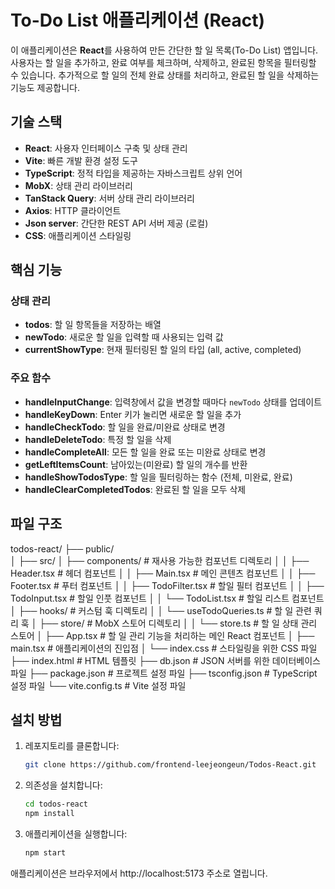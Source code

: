 # To-Do List 애플리케이션 (React)

이 애플리케이션은 **React**를 사용하여 만든 간단한 할 일 목록(To-Do List) 앱입니다. 사용자는 할 일을 추가하고, 완료 여부를 체크하며, 삭제하고, 완료된 항목을 필터링할 수 있습니다. 추가적으로 할 일의 전체 완료 상태를 처리하고, 완료된 할 일을 삭제하는 기능도 제공합니다.

## 기술 스택

- **React**: 사용자 인터페이스 구축 및 상태 관리
- **Vite**: 빠른 개발 환경 설정 도구
- **TypeScript**: 정적 타입을 제공하는 자바스크립트 상위 언어
- **MobX**: 상태 관리 라이브러리
- **TanStack Query**: 서버 상태 관리 라이브러리
- **Axios**: HTTP 클라이언트
- **Json server**: 간단한 REST API 서버 제공 (로컬)
- **CSS**: 애플리케이션 스타일링

## 핵심 기능

### 상태 관리

- **todos**: 할 일 항목들을 저장하는 배열
- **newTodo**: 새로운 할 일을 입력할 때 사용되는 입력 값
- **currentShowType**: 현재 필터링된 할 일의 타입 (all, active, completed)

### 주요 함수

- **handleInputChange**: 입력창에서 값을 변경할 때마다 `newTodo` 상태를 업데이트
- **handleKeyDown**: Enter 키가 눌리면 새로운 할 일을 추가
- **handleCheckTodo**: 할 일을 완료/미완료 상태로 변경
- **handleDeleteTodo**: 특정 할 일을 삭제
- **handleCompleteAll**: 모든 할 일을 완료 또는 미완료 상태로 변경
- **getLeftItemsCount**: 남아있는(미완료) 할 일의 개수를 반환
- **handleShowTodosType**: 할 일을 필터링하는 함수 (전체, 미완료, 완료)
- **handleClearCompletedTodos**: 완료된 할 일을 모두 삭제

## 파일 구조

todos-react/
├── public/  
│
├── src/
│ ├── components/ # 재사용 가능한 컴포넌트 디렉토리
│ │ ├── Header.tsx # 헤더 컴포넌트
│ │ ├── Main.tsx # 메인 콘텐츠 컴포넌트
│ │ ├── Footer.tsx # 푸터 컴포넌트
│ │ ├── TodoFilter.tsx # 할일 필터 컴포넌트
│ │ ├── TodoInput.tsx # 할일 인풋 컴포넌트
│ │ └── TodoList.tsx # 할일 리스트 컴포넌트
│ ├── hooks/ # 커스텀 훅 디렉토리
│ │ └── useTodoQueries.ts # 할 일 관련 쿼리 훅
│ ├── store/ # MobX 스토어 디렉토리
│ │ └── store.ts # 할 일 상태 관리 스토어
│ ├── App.tsx # 할 일 관리 기능을 처리하는 메인 React 컴포넌트
│ ├── main.tsx # 애플리케이션의 진입점
│ └── index.css # 스타일링을 위한 CSS 파일
├── index.html # HTML 템플릿
├── db.json # JSON 서버를 위한 데이터베이스 파일
├── package.json # 프로젝트 설정 파일
├── tsconfig.json # TypeScript 설정 파일
└── vite.config.ts # Vite 설정 파일

## 설치 방법

1. 레포지토리를 클론합니다:

   ```bash
   git clone https://github.com/frontend-leejeongeun/Todos-React.git
   ```

2. 의존성을 설치합니다:

   ```bash
   cd todos-react
   npm install
   ```

3. 애플리케이션을 실행합니다:
   ```bash
   npm start
   ```

애플리케이션은 브라우저에서 http://localhost:5173 주소로 열립니다.
